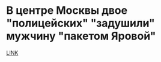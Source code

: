 # В центре Москвы двое "полицейских" "задушили" мужчину "пакетом Яровой"



[LINK](https://varlamov.ru/1866342.html)